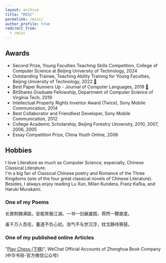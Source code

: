 ```yaml
---
layout: archive
title: "MISC"
permalink: /misc/
author_profile: true
redirect_from:
  - /misc
---
```


## Awards
* Second Prize, Young Faculties Teaching Skills Competition, College of Computer Science at Beijing University of Technology, 2024
* Outstanding Trainee, Teaching Ability Training for Young Faculties, Beijing University of Technology, 2022 [:scroll:](http://ignorer001.github.io/files/outstanding-trainee.pdf)
* Best Paper Runners Up - Journal of Computer Languages, 2019 [:scroll:](http://ignorer001.github.io/files/COLA19-bestpaper-runnerup.pdf)
* BitShares Graduate Fellowship, Department of Computer Science of Virginia Tech, 2019
* Intellectual Property Rights Inventor Award (Twice), Sony Mobile Communication, 2014
* Best Collaborator and Friendliest Developer, Sony Mobile Communication, 2012
* College Academic Scholarship, Beijing Forestry University, 2010, 2007, 2006, 2005
* Essay Competition Prize, China Youth Online, 2006

## Hobbies
I love Literature as much as Computer Science, especially, Chinese Classical Literature. <br>
I'm a big fan of Classical Chinese poetry and Romance of the Three Kingdoms (one of the four great classical novels of Chinese Literature).
Besides, I always enjoy reading Lu Xun, Milan Kundera, Franz Kafka, and Haruki Murakami.

### One of my Poems
长畏荆棘满路，安能笑傲江湖。一书一剑展雄图，燕然一鞭直度。

虽千万人吾往，董道不负心初。浩气不与世沉浮，枕戈静待箫鼓。

### One of my published online Articles

"[Play Chess (下棋)](https://www.gushiciku.cn/dc_hk/102221408)",  WeChat Official Accounts of Zhonghua Book Company (中华书局-官方微信公众号)
